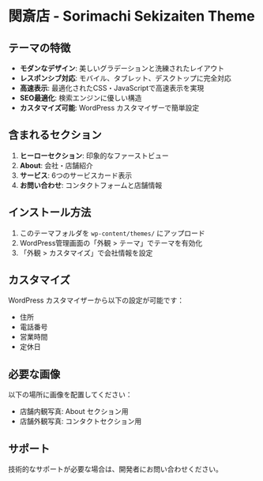 # 関斎店 - Sorimachi Sekizaiten Theme

## テーマの特徴

- **モダンなデザイン**: 美しいグラデーションと洗練されたレイアウト
- **レスポンシブ対応**: モバイル、タブレット、デスクトップに完全対応
- **高速表示**: 最適化されたCSS・JavaScriptで高速表示を実現
- **SEO最適化**: 検索エンジンに優しい構造
- **カスタマイズ可能**: WordPress カスタマイザーで簡単設定

## 含まれるセクション

1. **ヒーローセクション**: 印象的なファーストビュー
2. **About**: 会社・店舗紹介
3. **サービス**: 6つのサービスカード表示
4. **お問い合わせ**: コンタクトフォームと店舗情報

## インストール方法

1. このテーマフォルダを `wp-content/themes/` にアップロード
2. WordPress管理画面の「外観 > テーマ」でテーマを有効化
3. 「外観 > カスタマイズ」で会社情報を設定

## カスタマイズ

WordPress カスタマイザーから以下の設定が可能です：

- 住所
- 電話番号
- 営業時間
- 定休日

## 必要な画像

以下の場所に画像を配置してください：

- 店舗内観写真: About セクション用
- 店舗外観写真: コンタクトセクション用

## サポート

技術的なサポートが必要な場合は、開発者にお問い合わせください。